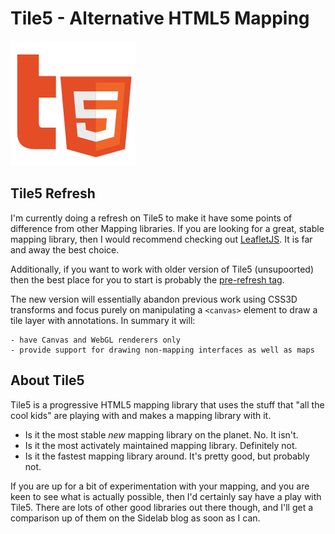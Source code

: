 # Tile5 - Alternative HTML5 Mapping

<img src="https://github.com/DamonOehlman/tile5/raw/master/demos/img/tile5.png" />


## Tile5 Refresh

I'm currently doing a refresh on Tile5 to make it have some points of difference from other Mapping libraries.  If you are looking for a great, stable mapping library, then I would recommend checking out [LeafletJS](http://leaflet.cloudmade.com/).  It is far and away the best choice.

Additionally, if you want to work with older version of Tile5 (unsupoorted) then the best place for you to start is probably the [pre-refresh tag](https://github.com/DamonOehlman/tile5/tree/pre-refresh/).

The new version will essentially abandon previous work using CSS3D transforms and focus purely on manipulating a `<canvas>` element to draw a tile layer with annotations.  In summary it will:
    
    - have Canvas and WebGL renderers only
    - provide support for drawing non-mapping interfaces as well as maps

## About Tile5

Tile5 is a progressive HTML5 mapping library that uses the stuff that "all the cool kids" are playing with and makes a mapping library with it.  

- Is it the most stable *new* mapping library on the planet. No. It isn't.
- Is it the most activately maintained mapping library.  Definitely not.
- Is it the fastest mapping library around. It's pretty good, but probably not.

If you are up for a bit of experimentation with your mapping, and you are keen to see what is actually possible, then I'd certainly say have a play with Tile5. There are lots of other good libraries out there though, and I'll get a comparison up of them on the Sidelab blog as soon as I can.

